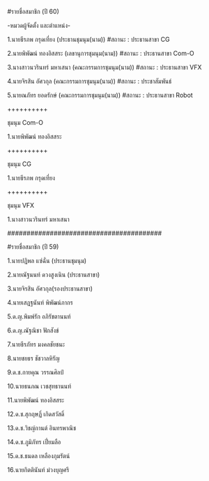 #รายชื่อสมาชิก (ปี 60)

-หมวดผู้จัดตั้ง และตำแหน่ง-

1.นายธีรภพ กรุดเที่ยง (ประธานชุมนุม(นาม)) #สถานะ : ประธานสาขา CG

2.นายพิพัฒน์ ทองอิสสระ (เลขานุการชุมนุม(นาม)) #สถานะ : ประธานสาขา Com-O

3.นางสาวนวรินทร์ มหาเสนา (คณะกรรมการชุมนุม(นาม)) #สถานะ : ประธานสาขา VFX

4.นายจิรสิน อัศวกุล (คณะกรรมการชุมนุม(นาม)) #สถานะ : ประชาสัมพันธ์

5.นายณภัทร ยอดรักษ์ (คณะกรรมการชุมนุม(นาม)) #สถานะ : ประธานสาขา Robot

++++++++++

ชุมนุม Com-O

1.นายพิพัฒน์ ทองอิสสระ

++++++++++

ชุมนุม CG

1.นายธีรภพ กรุดเที่ยง

++++++++++

ชุมนุม VFX

1.นางสาวนวรินทร์ มหาเสนา

########################################

#รายชื่อสมาชิก (ปี 59)

1.นายปฏิพล แซ่ฉั่น (ประธานชุมนุม)

2.นายณัฐนนท์ ดวงสูงเนิน (ประธานสาขา)

3.นายจิรสิน อัศวกุล(รองประธานสาขา)

4.นายเสฏฐนันท์ พิพัฒน์ภากร

5.ด.ญ.พิมพ์รัก อภิรัชตานนท์

6.ด.ญ.ณัฐณิชา ฟักสังข์

7.นายธีรภัทร มงคลชัยชนะ

8.นายชยธร ชัชวาลหิรัญ

9.ด.ช.กายคุณ วรรณศิลป์

10.นายธนภณ เวชสุทธานนท์

11.นายพิพัฒน์ ทองอิสสระ

12.ด.ช.สุกฤษฏิ์ เกิดสวัสดิ์

13.ด.ช.วิชญ์กานต์ อินทรพาณิช

14.ด.ช.ภูมิภัทร เปี่ยมลือ

15.ด.ช.ธนดล เหลืองภุมรัตน์

16.นายกิตตินันท์  ม่วงบุญศรี


